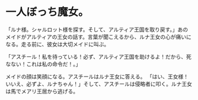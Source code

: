 # 一人ぼっち魔女。

「ルナ様。シャルロット様を探す。そして、アルティア王国を取り戻す。」あのメイドがアルティアの王女の話す。言葉が聞こえるから、ルナ王女の心が痛いになる。走る前に、彼女は大切メイドに叫ぶ。

「アスチール！私を待っている！必ず、アルティア王国を助けるよ！だから、死なない！これは私の命令だ！。」

メイドの顔は笑顔になる。アスチールはルナ王女に答える。
「はい、王女様！いいえ、必ずよ、ルナちゃん！」そして、アスチールは侵略者に叩く。ルナ王女は馬でメアリ王居から逃げる。

